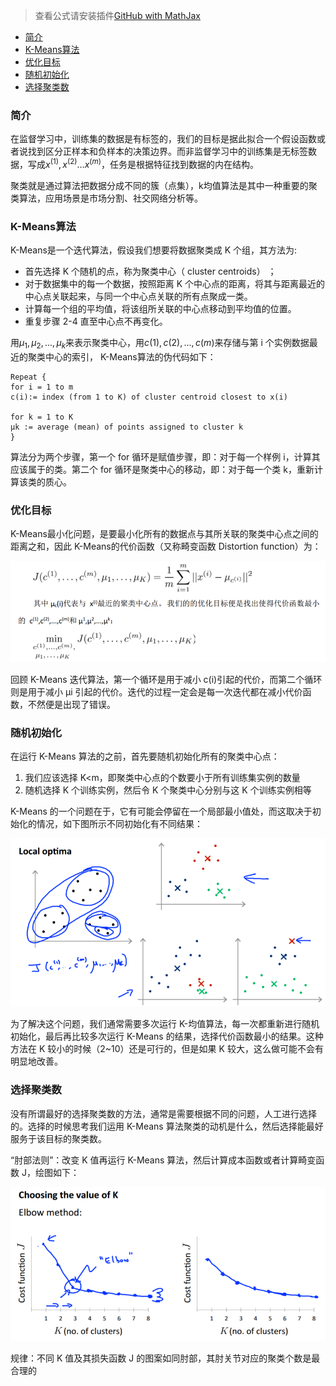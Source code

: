 > 查看公式请安装插件[GitHub with MathJax](https://chrome.google.com/webstore/detail/github-with-mathjax/ioemnmodlmafdkllaclgeombjnmnbima)
<!-- TOC -->

- [简介](#简介)
- [K-Means算法](#k-means算法)
- [优化目标](#优化目标)
- [随机初始化](#随机初始化)
- [选择聚类数](#选择聚类数)

<!-- /TOC -->
### 简介
在监督学习中，训练集的数据是有标签的，我们的目标是据此拟合一个假设函数或者说找到区分正样本和负样本的决策边界。而非监督学习中的训练集是无标签数据，写成$x^{(1)},x^{(2)}…x^{(m)}$，任务是根据特征找到数据的内在结构。

聚类就是通过算法把数据分成不同的簇（点集），k均值算法是其中一种重要的聚类算法，应用场景是市场分割、社交网络分析等。

### K-Means算法
K-Means是一个迭代算法，假设我们想要将数据聚类成 K 个组，其方法为:
- 首先选择 K 个随机的点，称为聚类中心（ cluster centroids） ；
- 对于数据集中的每一个数据，按照距离 K 个中心点的距离，将其与距离最近的中心点关联起来，与同一个中心点关联的所有点聚成一类。
- 计算每一个组的平均值，将该组所关联的中心点移动到平均值的位置。
- 重复步骤 2-4 直至中心点不再变化。

用$μ_1,μ_2,...,μ_k$来表示聚类中心，用$c(1),c(2),...,c(m)$来存储与第 i 个实例数据最近的聚类中心的索引， K-Means算法的伪代码如下：
```
Repeat {
for i = 1 to m
c(i):= index (from 1 to K) of cluster centroid closest to x(i)

for k = 1 to K
μk := average (mean) of points assigned to cluster k
}
```
算法分为两个步骤，第一个 for 循环是赋值步骤，即：对于每一个样例 i，计算其应该属于的类。第二个 for 循环是聚类中心的移动，即：对于每一个类 k，重新计算该类的质心。

### 优化目标
K-Means最小化问题，是要最小化所有的数据点与其所关联的聚类中心点之间的距离之和，因此 K-Means的代价函数（又称畸变函数 Distortion function）为：

![优化目标](image/10-1.png)

回顾 K-Means 迭代算法，第一个循环是用于减小 c(i)引起的代价，而第二个循环则是用于减小 μi 引起的代价。迭代的过程一定会是每一次迭代都在减小代价函数，不然便是出现了错误。

### 随机初始化
在运行 K-Means 算法的之前，首先要随机初始化所有的聚类中心点：
1. 我们应该选择 K<m，即聚类中心点的个数要小于所有训练集实例的数量
2. 随机选择 K 个训练实例，然后令 K 个聚类中心分别与这 K 个训练实例相等

K-Means 的一个问题在于，它有可能会停留在一个局部最小值处，而这取决于初始化的情况，如下图所示不同初始化有不同结果：

![局部最小值](image/10-2.png)

为了解决这个问题，我们通常需要多次运行 K-均值算法，每一次都重新进行随机初始化，最后再比较多次运行 K-Means 的结果，选择代价函数最小的结果。这种方法在 K 较小的时候（2~10）还是可行的，但是如果 K 较大，这么做可能不会有明显地改善。

### 选择聚类数
没有所谓最好的选择聚类数的方法，通常是需要根据不同的问题，人工进行选择的。选择的时候思考我们运用 K-Means 算法聚类的动机是什么，然后选择能最好服务于该目标的聚类数。

“肘部法则”：改变 K 值再运行 K-Means 算法，然后计算成本函数或者计算畸变函数 J，绘图如下：

![肘部法则](image/10-3.png)

规律：不同 K 值及其损失函数 J 的图案如同肘部，其肘关节对应的聚类个数是最合理的